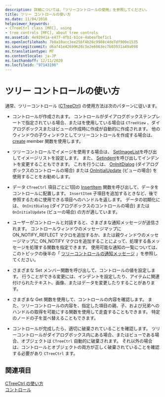 ```yaml
---
description: 詳細については、「ツリーコントロールの使用」を参照してください。
title: ツリー コントロールの使い方
ms.date: 11/04/2016
helpviewer_keywords:
- CTreeCtrl class [MFC], using
- tree controls [MFC], about tree controls
ms.assetid: 4e92941a-e477-4fb1-b1ce-4abeafbef1c1
ms.openlocfilehash: 7b8a10acc3ee256f4b26c9988c4de7df900e1535
ms.sourcegitcommit: d6af41e42699628c3e2e6063ec7b03931a49a098
ms.translationtype: MT
ms.contentlocale: ja-JP
ms.lasthandoff: 12/11/2020
ms.locfileid: "97143196"
---
```

# <a name="using-tree-controls"></a>ツリー コントロールの使い方

通常、ツリーコントロール ([CTreeCtrl](../mfc/reference/ctreectrl-class.md)) の使用方法は次のパターンに従います。

- コントロールが作成されます。 コントロールがダイアログボックステンプレートで指定されている場合、またはを使用している場合は `CTreeView` 、ダイアログボックスまたはビューの作成時に作成が自動的に作成されます。 他のウィンドウの子ウィンドウとしてツリーコントロールを作成する場合は、 [create](../mfc/reference/ctreectrl-class.md#create) member 関数を使用します。

- ツリーコントロールでイメージを使用する場合は、 [SetImageList](../mfc/reference/ctreectrl-class.md#setimagelist)を呼び出してイメージリストを設定します。 また、 [Setindent](../mfc/reference/ctreectrl-class.md#setindent)を呼び出してインデントを変更することもできます。 これを行うには、 [OnInitDialog](../mfc/reference/cdialog-class.md#oninitdialog) (ダイアログボックスのコントロールの場合) または [OnInitialUpdate](../mfc/reference/cview-class.md#oninitialupdate) (ビューの場合) を使用することをお勧めします。

- データ `CTreeCtrl` 項目ごとに1回の [InsertItem](../mfc/reference/ctreectrl-class.md#insertitem) 関数を呼び出して、データをコントロールに配置します。 `InsertItem` 子項目を追加するときなど、後で参照するために使用できる項目へのハンドルを返します。 データの初期化には、 `OnInitDialog` (ダイアログボックスのコントロールの場合) または `OnInitialUpdate` (ビューの場合) の方が適しています。

- ユーザーがコントロールと対話すると、さまざまな通知メッセージが送信されます。 コントロールウィンドウのメッセージマップに ON_NOTIFY_REFLECT マクロを追加するか、または親ウィンドウのメッセージマップに ON_NOTIFY マクロを追加することによって、処理する各メッセージを処理する関数を指定できます。 使用可能な通知の一覧については、このトピックの後半の「 [ツリーコントロールの通知メッセージ](../mfc/tree-control-notification-messages.md) 」を参照してください。

- さまざまな Set メンバー関数を呼び出して、コントロールの値を設定します。 行うことができる変更には、インデントを設定したり、アイテムに関連付けられたテキスト、画像、またはデータを変更したりすることがあります。

- さまざまな Get 関数を使用して、コントロールの内容を確認します。 また、ツリーコントロールの内容を、指定した項目の親、子、および兄弟へのハンドルの取得を可能にする関数を使用して走査することもできます。 特定のノードの子を並べ替えることもできます。

- コントロールが完成したら、適切に破棄されていることを確認します。 ツリーコントロールがダイアログボックス内にある場合、またはビューである場合、オブジェクトは `CTreeCtrl` 自動的に破棄されます。 それ以外の場合は、コントロールとオブジェクトの両方が正しく破棄されていることを確認する必要があり `CTreeCtrl` ます。

## <a name="see-also"></a>関連項目

[CTreeCtrl の使い方](../mfc/using-ctreectrl.md)<br/>
[コントロール](../mfc/controls-mfc.md)
